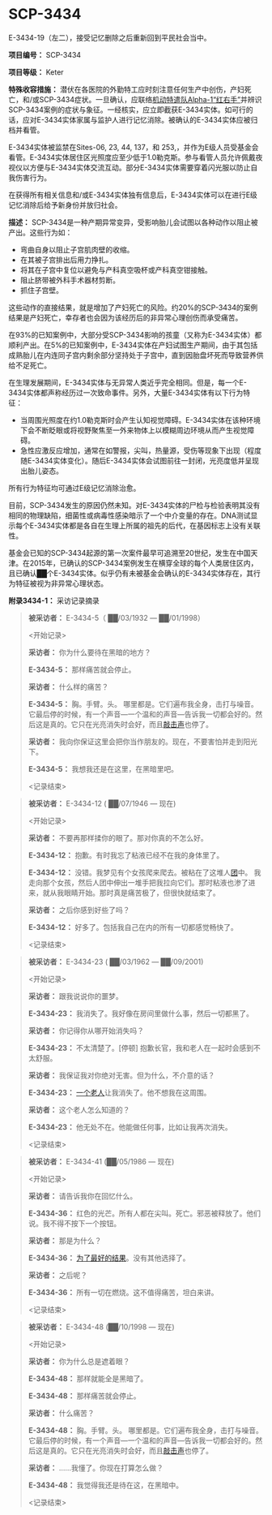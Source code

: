 # SCP-3434
                        




E-3434-19（左二），接受记忆删除之后重新回到平民社会当中。



**项目编号：** SCP-3434

**项目等级：** Keter

**特殊收容措施：** 潜伏在各医院的外勤特工应时刻注意任何生产中创伤，产妇死亡，和/或SCP-3434症状。一旦确认，应联络[机动特遣队Alpha-1“红右手”](/task-forces#toc1)并辨识SCP-3434案例的症状与象征。一经核实，应立即截获E-3434实体。如可行的话，应对E-3434实体家属与监护人进行记忆消除。被确认的E-3434实体应被归档并看管。

E-3434实体被监禁在Sites-06, 23, 44, 137，和 253,，并作为E级人员受基金会看管。E-3434实体居住区光照度应至少低于1.0勒克斯。参与看管人员允许佩戴夜视仪以方便与E-3434实体交流互动。部分E-3434实体需要穿着闪光服以防止自我伤害行为。

在获得所有相关信息和/或E-3434实体独有信息后，E-3434实体可以在进行E级记忆消除后给予新身份并放归社会。

**描述：** SCP-3434是一种产期异常变异，受影响胎儿会试图以各种动作以阻止被产出。这些行为如：

- 弯曲自身以阻止子宫肌肉壁的收缩。
- 在其被子宫排出后用力挣扎。
- 将其在子宫中复位以避免与产科真空吸杯或产科真空钳接触。
- 阻止脐带被外科手术器材剪断。
- 抓住子宫壁。

这些动作的直接结果，就是增加了产妇死亡的风险。约20%的SCP-3434的案例结果是产妇死亡，幸存者也会因为该经历后的非异常心理创伤而承受痛苦。

在93%的已知案例中，大部分受SCP-3434影响的孩童（又称为E-3434实体）都顺利产出。在5%的已知案例中，E-3434实体在产妇试图生产期间，由于其包括成熟胎儿在内连同子宫内剩余部分坚持处于子宫中，直到因胎盘坏死而导致营养供给不足死亡。

在生理发展期间，E-3434实体与无异常人类近乎完全相同。但是，每一个E-3434实体都声称经历过一次致命事件。另外，大量E-3434实体有以下行为特征：

- 当周围光照度在约1.0勒克斯时会产生认知视觉障碍。E-3434实体在该种环境下会不断眨眼或将视野聚焦至一外来物体上以模糊周边环境从而产生视觉障碍。
- 急性应激反应增加，通常在如警报，尖叫，热量源，受伤等现象下出现（程度随E-3434实体变化）。随后E-3434实体会试图前往一封闭，光亮度低并呈现出胎儿姿态。

所有行为特征均可通过E级记忆消除治愈。

目前，SCP-3434发生的原因仍然未知。对E-3434实体的尸检与检验表明其没有相同的物理缺陷，细菌性或病毒性感染暗示了一个中介变量的存在。DNA测试显示每个E-3434实体都是各自在生理上所属的祖先的后代，在基因标志上没有关联性。

基金会已知的SCP-3434起源的第一次案件最早可追溯至20世纪，发生在中国天津。在2015年，已确认的SCP-3434案例发生在横穿全球的每个人类居住区内，且已确认██个E-3434实体。似乎仍有未被基金会确认的E-3434实体存在，其行为特征被视为非异常心理状态。

**附录3434-1：** 采访记录摘录


> **被采访者：** E-3434-5（ ██/03/1932 — ██/01/1998）
> 
> <开始记录>
> 
> **采访者：** 你为什么要待在黑暗的地方？
> 
> **E-3434-5：** 那样痛苦就会停止。
> 
> **采访者：** 什么样的痛苦？
> 
> **E-3434-5：** 胸。手臂。头。 哪里都是。它们遍布我全身，击打与噪音。 它最后停的时候，有一个声音—一个温和的声音—告诉我一切都会好的。然后这是真的。它只在光亮消失时会好，而且[敲击声](/church-of-the-broken-god-hub)也停了。
> 
> **采访者：** 我向你保证这里会把你当作朋友的。现在，不要害怕并走到阳光下。
> 
> **E-3434-5：** 我想我还是在这里，在黑暗里吧。
> 
> <记录结束>
> 


> **被采访者：** E-3434-12 ( ██/07/1946 — 现在)
> 
> <开始记录>
> 
> **采访者：** 不要再那样揉你的眼了。那对你真的不怎么好。
> 
> **E-3434-12：** 抱歉。有时我忘了粘液已经不在我的身体里了。
> 
> **E-3434-12：** 没错。我梦见有个女孩爬来爬去。被粘在了这堆人[团](/scp-428)中。 我走向那个女孩，然后人团中伸出一堆手把我拉向它们。那时粘液也渗了进来，就从我眼睛开始。那时真是痛苦极了，但很快就结束了。
> 
> **采访者：** 之后你感到好些了吗？
> 
> **E-3434-12：** 好多了。包括我自己在内的所有一切都感觉畅快了。
> 
> <记录结束>
> 


> **被采访者：** E-3434-23 ( ██/03/1962 — ██/09/2001)
> 
> <开始记录>
> 
> **采访者：** 跟我说说你的噩梦。
> 
> **E-3434-23：** 我消失了。我好像在房间里做什么事，然后一切都黑了。
> 
> **采访者：** 你记得你从哪开始消失吗？
> 
> **E-3434-23：** 不太清楚了。[停顿] 抱歉长官，我和老人在一起时会感到不太舒服。
> 
> **采访者：** 我保证我对你绝对无害。但为什么，不介意的话？
> 
> **E-3434-23：** [一个老人](/scp-343)让我消失了。他不想我在这周围。
> 
> **采访者：** 这个老人怎么知道的？
> 
> **E-3434-23：** 他无处不在。他能做任何事，比如让我再次消失。
> 
> <记录结束>
> 


> **被采访者：** E-3434-41 (██/05/1986 — 现在)
> 
> <开始记录>
> 
> **采访者：** 请告诉我你在回忆什么。
> 
> **E-3434-36：** 红色的光芒。所有人都在尖叫。死亡。邪恶被释放了。他们说。我不得不按下一个按钮。
> 
> **采访者：** 那是为什么？
> 
> **E-3434-36：** [为了最好的结果](/i-thought-you-died-alone)。没有其他选择了。
> 
> **采访者：** 之后呢？
> 
> **E-3434-36：** 所有一切在燃烧。这不值得痛苦，坦白来讲。
> 
> <记录结束>
> 


> **被采访者：** E-3434-48 (██/10/1998 — 现在)
> 
> <开始记录>
> 
> **采访者：** 你为什么总是遮着眼？
> 
> **E-3434-48：** 那样就能全是黑暗了。
> 
> **E-3434-48：** 那样痛苦就会停止。
> 
> **采访者：**  什么痛苦？
> 
> **E-3434-48：** 胸。手臂。头。 哪里都是。它们遍布我全身，击打与噪音。 它最后停的时候，有一个声音—一个温和的声音—告诉我一切都会好的。然后这是真的。它只在光亮消失时会好，而且[敲击声](/church-of-the-broken-god-hub)也停了。
> 
> **采访者：** ……我懂了。你现在打算怎么做？
> 
> **E-3434-48：** 我觉得我还是待在这，在黑暗中。
> 
> <记录结束>
> 



                    